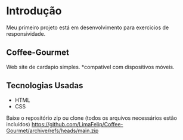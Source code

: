 # Introdução
Meu primeiro projeto está em desenvolvimento para exercicios de responsividade.

## Coffee-Gourmet
Web site de cardapio simples.
 *compatível com dispositivos móveis.
 
## Tecnologias Usadas
* HTML
* CSS
 
 
Baixe o repositório zip ou clone (todos os arquivos necessários estão incluídos)
https://github.com/LimaFelip/Coffee-Gourmet/archive/refs/heads/main.zip

